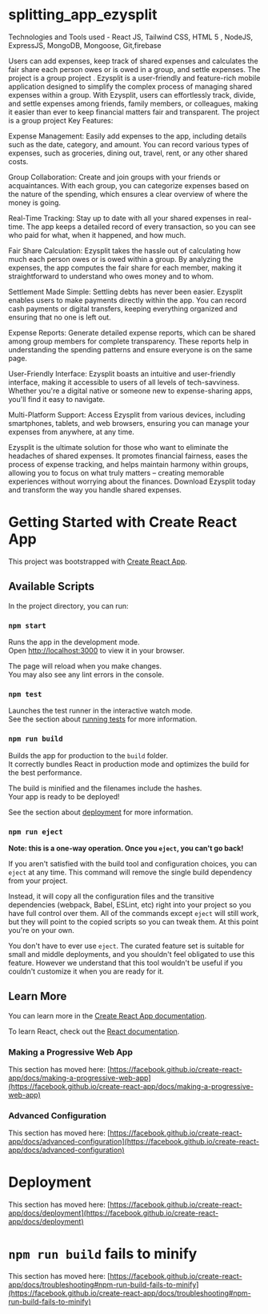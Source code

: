 # splitting_app_ezysplit
 Technologies and Tools used - React JS, Tailwind CSS, HTML 5 , NodeJS, ExpressJS, MongoDB, Mongoose, Git,firebase

Users can add expenses, keep track of shared expenses and calculates the fair share each person owes or is owed in a group, and settle expenses.
The project is a group project .
Ezysplit is a user-friendly and feature-rich mobile application designed to simplify the complex process of managing shared expenses within a group. With Ezysplit, users can effortlessly track, divide, and settle expenses among friends, family members, or colleagues, making it easier than ever to keep financial matters fair and transparent.
The project is a group project
Key Features:

Expense Management: Easily add expenses to the app, including details such as the date, category, and amount. You can record various types of expenses, such as groceries, dining out, travel, rent, or any other shared costs.

Group Collaboration: Create and join groups with your friends or acquaintances. With each group, you can categorize expenses based on the nature of the spending, which ensures a clear overview of where the money is going.

Real-Time Tracking: Stay up to date with all your shared expenses in real-time. The app keeps a detailed record of every transaction, so you can see who paid for what, when it happened, and how much.

Fair Share Calculation: Ezysplit takes the hassle out of calculating how much each person owes or is owed within a group. By analyzing the expenses, the app computes the fair share for each member, making it straightforward to understand who owes money and to whom.

Settlement Made Simple: Settling debts has never been easier. Ezysplit enables users to make payments directly within the app. You can record cash payments or digital transfers, keeping everything organized and ensuring that no one is left out.

Expense Reports: Generate detailed expense reports, which can be shared among group members for complete transparency. These reports help in understanding the spending patterns and ensure everyone is on the same page.

User-Friendly Interface: Ezysplit boasts an intuitive and user-friendly interface, making it accessible to users of all levels of tech-savviness. Whether you're a digital native or someone new to expense-sharing apps, you'll find it easy to navigate.

Multi-Platform Support: Access Ezysplit from various devices, including smartphones, tablets, and web browsers, ensuring you can manage your expenses from anywhere, at any time.

Ezysplit is the ultimate solution for those who want to eliminate the headaches of shared expenses. It promotes financial fairness, eases the process of expense tracking, and helps maintain harmony within groups, allowing you to focus on what truly matters – creating memorable experiences without worrying about the finances. Download Ezysplit today and transform the way you handle shared expenses.



# Getting Started with Create React App

This project was bootstrapped with [Create React App](https://github.com/facebook/create-react-app).

## Available Scripts

In the project directory, you can run:

### `npm start`

Runs the app in the development mode.\
Open [http://localhost:3000](http://localhost:3000) to view it in your browser.

The page will reload when you make changes.\
You may also see any lint errors in the console.

### `npm test`

Launches the test runner in the interactive watch mode.\
See the section about [running tests](https://facebook.github.io/create-react-app/docs/running-tests) for more information.

### `npm run build`

Builds the app for production to the `build` folder.\
It correctly bundles React in production mode and optimizes the build for the best performance.

The build is minified and the filenames include the hashes.\
Your app is ready to be deployed!

See the section about [deployment](https://facebook.github.io/create-react-app/docs/deployment) for more information.

### `npm run eject`

**Note: this is a one-way operation. Once you `eject`, you can't go back!**

If you aren't satisfied with the build tool and configuration choices, you can `eject` at any time. This command will remove the single build dependency from your project.

Instead, it will copy all the configuration files and the transitive dependencies (webpack, Babel, ESLint, etc) right into your project so you have full control over them. All of the commands except `eject` will still work, but they will point to the copied scripts so you can tweak them. At this point you're on your own.

You don't have to ever use `eject`. The curated feature set is suitable for small and middle deployments, and you shouldn't feel obligated to use this feature. However we understand that this tool wouldn't be useful if you couldn't customize it when you are ready for it.

## Learn More

You can learn more in the [Create React App documentation](https://facebook.github.io/create-react-app/docs/getting-started).

To learn React, check out the [React documentation](https://reactjs.org/).



### Making a Progressive Web App

This section has moved here: [https://facebook.github.io/create-react-app/docs/making-a-progressive-web-app](https://facebook.github.io/create-react-app/docs/making-a-progressive-web-app)

### Advanced Configuration

This section has moved here: [https://facebook.github.io/create-react-app/docs/advanced-configuration](https://facebook.github.io/create-react-app/docs/advanced-configuration)

# Deployment

This section has moved here: [https://facebook.github.io/create-react-app/docs/deployment](https://facebook.github.io/create-react-app/docs/deployment)

# `npm run build` fails to minify

This section has moved here: [https://facebook.github.io/create-react-app/docs/troubleshooting#npm-run-build-fails-to-minify](https://facebook.github.io/create-react-app/docs/troubleshooting#npm-run-build-fails-to-minify)

